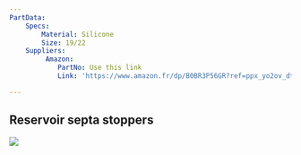 ```yaml
---
PartData:
    Specs:
        Material: Silicone
        Size: 19/22
    Suppliers:
         Amazon:
            PartNo: Use this link
            Link: 'https://www.amazon.fr/dp/B0BR3P56GR?ref=ppx_yo2ov_dt_b_fed_asin_title'

---
```


## Reservoir septa stoppers

![](images/stoppers.png)


